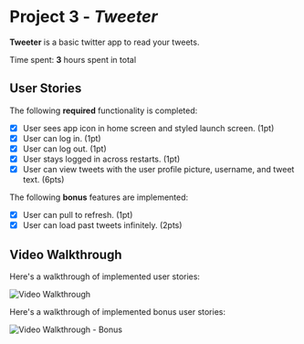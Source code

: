# Project 3 - *Tweeter*

**Tweeter** is a basic twitter app to read your tweets.

Time spent: **3** hours spent in total

## User Stories

The following **required** functionality is completed:

- [X] User sees app icon in home screen and styled launch screen. (1pt)
- [X] User can log in. (1pt)
- [X] User can log out. (1pt)
- [X] User stays logged in across restarts. (1pt)
- [X] User can view tweets with the user profile picture, username, and tweet text. (6pts)

The following **bonus** features are implemented:

- [X] User can pull to refresh. (1pt)
- [X] User can load past tweets infinitely. (2pts)

## Video Walkthrough

Here's a walkthrough of implemented user stories:

<img src='http://g.recordit.co/hxjA3SBdC8.gif' title='Video Walkthrough' width='' alt='Video Walkthrough' />

Here's a walkthrough of implemented bonus user stories:

<img src='http://g.recordit.co/HLJF5fmPNQ.gif' title='Video Walkthrough - Bonus' width='' alt='Video Walkthrough - Bonus' />

